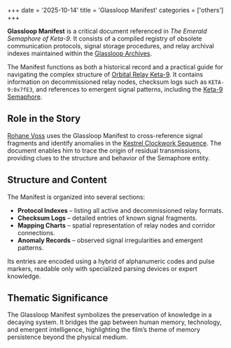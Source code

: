 +++
date = '2025-10-14'
title = 'Glassloop Manifest'
categories = ['others']
+++



**Glassloop Manifest** is a critical document referenced in *The Emerald Semaphore of Keta-9*. It consists of a compiled registry of obsolete communication protocols, signal storage procedures, and relay archival indexes maintained within the [Glassloop Archives](/places/glassloop-archives).

The Manifest functions as both a historical record and a practical guide for navigating the complex structure of [Orbital Relay Keta-9](/places/orbital-relay-keta-9). It contains information on decommissioned relay nodes, checksum logs such as `KETA-9:0x7fE3`, and references to emergent signal patterns, including the [Keta-9 Semaphore](/characters/keta-9-semaphore-entity).

## Role in the Story

[Rohane Voss](/characters/rohane-voss) uses the Glassloop Manifest to cross-reference signal fragments and identify anomalies in the [Kestrel Clockwork Sequence](/others/kestrel-clockwork-sequence). The document enables him to trace the origin of residual transmissions, providing clues to the structure and behavior of the Semaphore entity.

## Structure and Content

The Manifest is organized into several sections:

* **Protocol Indexes** – listing all active and decommissioned relay formats.
* **Checksum Logs** – detailed entries of known signal fragments.
* **Mapping Charts** – spatial representation of relay nodes and corridor connections.
* **Anomaly Records** – observed signal irregularities and emergent patterns.

Its entries are encoded using a hybrid of alphanumeric codes and pulse markers, readable only with specialized parsing devices or expert knowledge.

## Thematic Significance

The Glassloop Manifest symbolizes the preservation of knowledge in a decaying system. It bridges the gap between human memory, technology, and emergent intelligence, highlighting the film’s theme of memory persistence beyond the physical medium.
